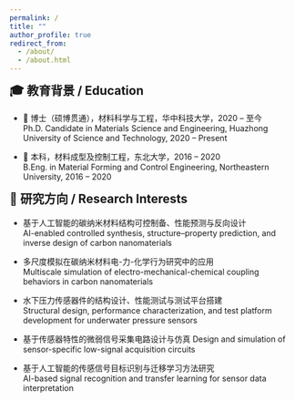 ```yaml
---
permalink: /
title: ""
author_profile: true
redirect_from: 
  - /about/
  - /about.html
---
```


<!-- 解决教育背景上方空白：手动加入 margin 调整 -->
<style>
.page__title {
  font-size: 0.1em !important;
  line-height: 0.1em;
  margin: 0;
  padding: 0;
}
h2 {
  margin-top: 0.5em !important; /* 减少顶部空白 */
}
</style>

## 🎓 教育背景 / Education

- 📘 博士（硕博贯通），材料科学与工程，华中科技大学，2020 – 至今  
  Ph.D. Candidate in Materials Science and Engineering, Huazhong University of Science and Technology, 2020 – Present

- 📗 本科，材料成型及控制工程，东北大学，2016 – 2020  
  B.Eng. in Material Forming and Control Engineering, Northeastern University, 2016 – 2020

## 📌 研究方向 / Research Interests

- 基于人工智能的碳纳米材料结构可控制备、性能预测与反向设计  
  AI-enabled controlled synthesis, structure–property prediction, and inverse design of carbon nanomaterials

- 多尺度模拟在碳纳米材料电-力-化学行为研究中的应用  
  Multiscale simulation of electro-mechanical-chemical coupling behaviors in carbon nanomaterials

- 水下压力传感器件的结构设计、性能测试与测试平台搭建  
  Structural design, performance characterization, and test platform development for underwater pressure sensors

- 基于传感器特性的微弱信号采集电路设计与仿真 
  Design and simulation of sensor-specific low-signal acquisition circuits

- 基于人工智能的传感信号目标识别与迁移学习方法研究  
  AI-based signal recognition and transfer learning for sensor data interpretation

